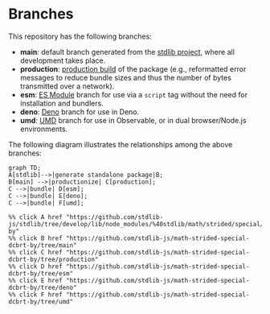 <!--

@license Apache-2.0

Copyright (c) 2022 The Stdlib Authors.

Licensed under the Apache License, Version 2.0 (the "License");
you may not use this file except in compliance with the License.
You may obtain a copy of the License at

    http://www.apache.org/licenses/LICENSE-2.0

Unless required by applicable law or agreed to in writing, software
distributed under the License is distributed on an "AS IS" BASIS,
WITHOUT WARRANTIES OR CONDITIONS OF ANY KIND, either express or implied.
See the License for the specific language governing permissions and
limitations under the License.

-->

# Branches

This repository has the following branches:

-   **main**: default branch generated from the [stdlib project][stdlib-url], where all development takes place.
-   **production**: [production build][production-url] of the package (e.g., reformatted error messages to reduce bundle sizes and thus the number of bytes transmitted over a network).
-   **esm**: [ES Module][esm-url] branch for use via a `script` tag without the need for installation and bundlers.
-   **deno**: [Deno][deno-url] branch for use in Deno.
-   **umd**: [UMD][umd-url] branch for use in Observable, or in dual browser/Node.js environments.

The following diagram illustrates the relationships among the above branches:

```mermaid
graph TD;
A[stdlib]-->|generate standalone package|B;
B[main] -->|productionize| C[production];
C -->|bundle| D[esm];
C -->|bundle| E[deno];
C -->|bundle| F[umd];

%% click A href "https://github.com/stdlib-js/stdlib/tree/develop/lib/node_modules/%40stdlib/math/strided/special/dcbrt-by"
%% click B href "https://github.com/stdlib-js/math-strided-special-dcbrt-by/tree/main"
%% click C href "https://github.com/stdlib-js/math-strided-special-dcbrt-by/tree/production"
%% click D href "https://github.com/stdlib-js/math-strided-special-dcbrt-by/tree/esm"
%% click E href "https://github.com/stdlib-js/math-strided-special-dcbrt-by/tree/deno"
%% click F href "https://github.com/stdlib-js/math-strided-special-dcbrt-by/tree/umd"
```

[stdlib-url]: https://github.com/stdlib-js/stdlib/tree/develop/lib/node_modules/%40stdlib/math/strided/special/dcbrt-by
[production-url]: https://github.com/stdlib-js/math-strided-special-dcbrt-by/tree/production
[deno-url]: https://github.com/stdlib-js/math-strided-special-dcbrt-by/tree/deno
[umd-url]: https://github.com/stdlib-js/math-strided-special-dcbrt-by/tree/umd
[esm-url]: https://github.com/stdlib-js/math-strided-special-dcbrt-by/tree/esm